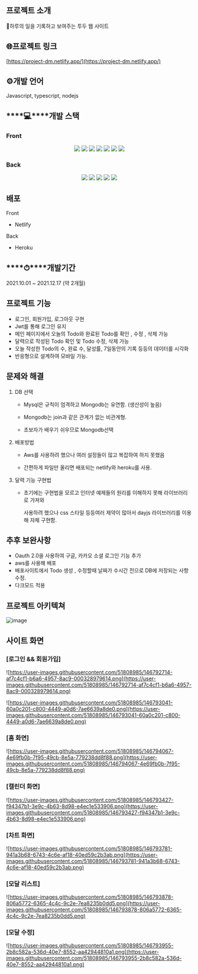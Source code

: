 ## 프로젝트 소개

📅하루의 일을 기록하고 보여주는 투두 웹 사이트

## 🌐프로젝트 링크

[https://project-dm.netlify.app/](https://project-dm.netlify.app/)

## ⚙️개발 언어

Javascript, typescript, nodejs

## ****💻****개발 스택

### Front
<p align='center'>
    <img src="https://img.shields.io/badge/Typescript-v4.4.3-blue?logo=typescript"/>
    <img src="https://img.shields.io/badge/React-v17.0.2-blue?logo=React"/>
    <img src="https://img.shields.io/badge/styled components-v5.3.1-pink?logo=react">
<!--     <img src="https://img.shields.io/badge/redux-v4.1.1-blue?logo=react"> -->
<!--     <img src="https://img.shields.io/badge/react redux-v7.2.5-blue?logo=react"> -->
    <img src="https://img.shields.io/badge/redux toolkit-v1.6.2-blue?logo=react">
<!--     <img src="https://img.shields.io/badge/redux persist-v6.0.0-blue?logo=react"> -->
    <img src="https://img.shields.io/badge/redux saga-v1.1.3-blue?logo=react">
    <img src="https://img.shields.io/badge/dayjs-v1.10.7-blue?logo=dayjs">
    <img src="https://img.shields.io/badge/chartjs-v3.5.1-blue?logo=chartjs">
</p>
<!-- React, styled-components, react-chartjs-2, typescript, redux, react-redux, redux toolkit, redux-persist, redux-saga -->

### Back
<p align='center'>
    <img src="https://img.shields.io/badge/Express-v4.17.1-aaa?logo=express">
    <img src="https://img.shields.io/badge/Mongodb-v5.0.3-critical?logo=mongodb">
    <img src="https://img.shields.io/badge/mongoose-v6.0.13-critical?logo=mongodb">
    <img src="https://img.shields.io/badge/JWT-v8.5.1-critical?logo=jsonwebtoken">
    <img src="https://img.shields.io/badge/bcrypt-v5.0.1-critical?logo=bcrypt">
</p>

## 배포

Front

- Netlify

Back

- Heroku

## ****⏱****개발기간

2021.10.01 ~ 2021.12.17 (약 2개월)

## 프로젝트 기능

- 로그인, 회원가입, 로그아웃 구현
- Jwt를 통해 로그인 유지
- 메인 페이지에서 오늘의 Todo와 완료된 Todo를 확인 , 수정 , 삭제 가능
- 달력으로 작성된 Todo 확인 및 Todo 수정, 삭제 가능
- 오늘 작성한 Todo의 수, 완료 수, 달성률, 7일동안의 기록 등등의 데이터를 시각화
- 반응형으로 설계하여 모바일 가능.

## 문제와 해결

1. DB 선택

    - Mysql은 규칙이 엄격하고 Mongodb는 유연함. (생산성이 높음)

    - Mongodb는 join과 같은 관계가 없는 비관계형.

    - 초보자가 배우기 쉬우므로 Mongodb선택

1. 배포방법

    - Aws를 사용하려 했으나 여러 설정들이 많고 복잡하여 하지 못했음

     - 간편하게 파일만 올리면 배포되는 netlify와 heroku를 사용.

1. 달력 기능 구현법

    - 초기에는 구현법을 모르고 인터넷 예제들의 원리를 이해하지 못해 라이브러리로 가져와 

      사용하려 했으나 css 스타일 등등여러 제약이 많아서 dayjs 라이브러리를 이용해 자체 구현함.

## 추후 보완사항

- Oauth 2.0을 사용하여 구글, 카카오 소셜 로그인 기능 추가
- aws를 사용해 배포
- 배포사이트에서 Todo 생성 , 수정할때 날짜가 수시간 전으로 DB에 저장되는 사항수정.
- 다크모드 적용

## 프로젝트 아키텍쳐

![image](https://user-images.githubusercontent.com/51808985/159106580-58764cba-eb5a-48ea-85aa-0abc87ec8a24.png)

## 사이트 화면

### **[로그인 && 회원가입]**

![https://user-images.githubusercontent.com/51808985/146792714-af7c4cf1-b6a6-4957-8ac9-000328979614.png](https://user-images.githubusercontent.com/51808985/146792714-af7c4cf1-b6a6-4957-8ac9-000328979614.png)

![https://user-images.githubusercontent.com/51808985/146793041-60a0c201-c800-4449-a0d6-7ae6639a8de0.png](https://user-images.githubusercontent.com/51808985/146793041-60a0c201-c800-4449-a0d6-7ae6639a8de0.png)

### **[홈 화면]**

![https://user-images.githubusercontent.com/51808985/146794067-4e69fb0b-7f95-49cb-8e5a-779238dd8f88.png](https://user-images.githubusercontent.com/51808985/146794067-4e69fb0b-7f95-49cb-8e5a-779238dd8f88.png)

### **[캘린더 화면]**

![https://user-images.githubusercontent.com/51808985/146793427-f94347b1-3e9c-4b63-8d98-e4ec1e533906.png](https://user-images.githubusercontent.com/51808985/146793427-f94347b1-3e9c-4b63-8d98-e4ec1e533906.png)

### **[차트 화면]**

![https://user-images.githubusercontent.com/51808985/146793781-941a3b68-6743-4c6e-af18-40ed59c2b3ab.png](https://user-images.githubusercontent.com/51808985/146793781-941a3b68-6743-4c6e-af18-40ed59c2b3ab.png)

### **[모달 리스트]**

![https://user-images.githubusercontent.com/51808985/146793878-806a5772-6365-4c4c-9c2e-7ea8235b0dd5.png](https://user-images.githubusercontent.com/51808985/146793878-806a5772-6365-4c4c-9c2e-7ea8235b0dd5.png)

### **[모달 수정]**

![https://user-images.githubusercontent.com/51808985/146793955-2b8c582a-536d-40e7-8552-aa42944810a1.png](https://user-images.githubusercontent.com/51808985/146793955-2b8c582a-536d-40e7-8552-aa42944810a1.png)

<!-- 
## 사이트 화면
![image](https://user-images.githubusercontent.com/51808985/146792714-af7c4cf1-b6a6-4957-8ac9-000328979614.png)
![image](https://user-images.githubusercontent.com/51808985/146793041-60a0c201-c800-4449-a0d6-7ae6639a8de0.png)
### [로그인 && 회원가입]

![image](https://user-images.githubusercontent.com/51808985/146794067-4e69fb0b-7f95-49cb-8e5a-779238dd8f88.png)
### [홈 화면]

![image](https://user-images.githubusercontent.com/51808985/146793427-f94347b1-3e9c-4b63-8d98-e4ec1e533906.png)
### [캘린더 화면]

![image](https://user-images.githubusercontent.com/51808985/146793781-941a3b68-6743-4c6e-af18-40ed59c2b3ab.png)
### [차트 화면]

![image](https://user-images.githubusercontent.com/51808985/146793878-806a5772-6365-4c4c-9c2e-7ea8235b0dd5.png)
### [모달 리스트]

![image](https://user-images.githubusercontent.com/51808985/146793955-2b8c582a-536d-40e7-8552-aa42944810a1.png)
### [모달 수정] -->

